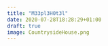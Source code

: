 ```yaml
---
title: "M33pl3H0t3l"
date: 2020-07-28T18:28:29+01:00
draft: true
image: CountrysideHouse.png
---
```


